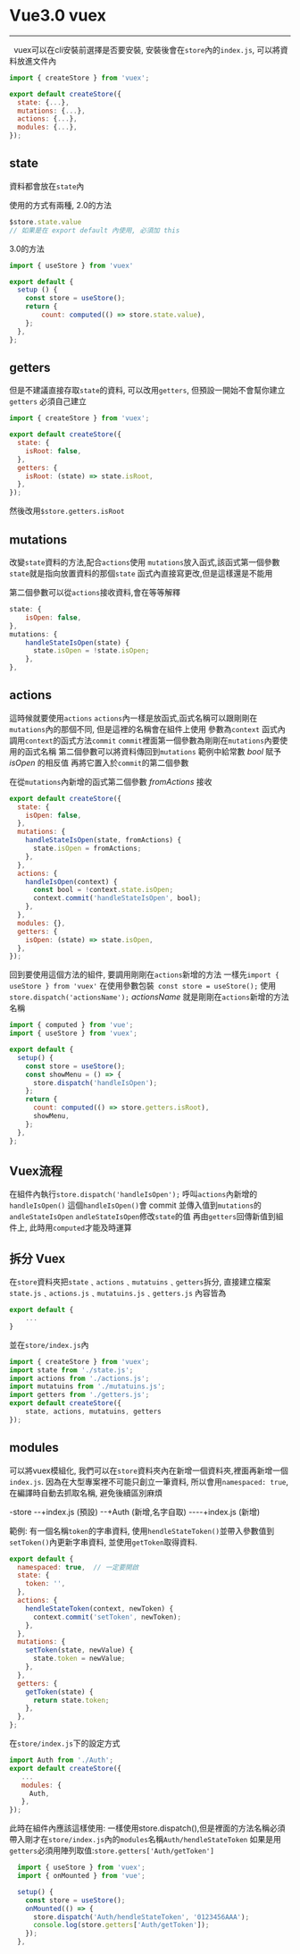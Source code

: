 # Vue3.0 vuex
---
&nbsp;
vuex可以在cli安裝前選擇是否要安裝,
安裝後會在`store`內的`index.js`,
可以將資料放進文件內

```js
import { createStore } from 'vuex';

export default createStore({
  state: {...},
  mutations: {...},
  actions: {...},
  modules: {...},
});

```
## state

資料都會放在`state`內

使用的方式有兩種,
2.0的方法
```js
$store.state.value
// 如果是在 export default 內使用, 必須加 this
```

3.0的方法
```js
import { useStore } from 'vuex'

export default {
  setup () {
    const store = useStore();
    return {
        count: computed(() => store.state.value),
    };
  },
};
```
## getters
但是不建議直接存取`state`的資料,
可以改用`getters`,
但預設一開始不會幫你建立`getters`
必須自己建立

```js
import { createStore } from 'vuex';

export default createStore({
  state: {
    isRoot: false,
  },
  getters: {
    isRoot: (state) => state.isRoot,
  },
});
```
然後改用`$store.getters.isRoot`

## mutations

改變`state`資料的方法,配合`actions`使用
`mutations`放入函式,該函式第一個參數`state`就是指向放置資料的那個`state`
函式內直接寫更改,但是這樣還是不能用

第二個參數可以從`actions`接收資料,會在等等解釋

```js
state: {
    isOpen: false,
},
mutations: {
    handleStateIsOpen(state) {
      state.isOpen = !state.isOpen;
    },
},
```
## actions
這時候就要使用`actions`
`actions`內一樣是放函式,函式名稱可以跟剛剛在`mutations`內的那個不同,
但是這裡的名稱會在組件上使用
參數為`context`
函式內調用`context`的函式方法`commit`
`commit`裡面第一個參數為剛剛在`mutations`內要使用的函式名稱
第二個參數可以將資料傳回到`mutations`
範例中給常數 *bool* 賦予 *isOpen* 的相反值
再將它置入於`commit`的第二個參數

在從`mutations`內新增的函式第二個參數 *fromActions* 接收

```js
export default createStore({
  state: {
    isOpen: false,
  },
  mutations: {
    handleStateIsOpen(state, fromActions) {
      state.isOpen = fromActions;
    },
  },
  actions: {
    handleIsOpen(context) {
      const bool = !context.state.isOpen;
      context.commit('handleStateIsOpen', bool);
    },
  },
  modules: {},
  getters: {
    isOpen: (state) => state.isOpen,
  },
});
```

回到要使用這個方法的組件,
要調用剛剛在`actions`新增的方法
一樣先`import { useStore } from 'vuex'`
在使用參數包裝` const store = useStore();`
使用`store.dispatch('actionsName');`
*actionsName* 就是剛剛在`actions`新增的方法名稱

```js
import { computed } from 'vue';
import { useStore } from 'vuex';

export default {
  setup() {
    const store = useStore();
    const showMenu = () => {
      store.dispatch('handleIsOpen');
    };
    return {
      count: computed(() => store.getters.isRoot),
      showMenu,
    };
  },
};
```
## Vuex流程

在組件內執行`store.dispatch('handleIsOpen');`
呼叫`actions`內新增的 `handleIsOpen()`
這個`handleIsOpen()`會 commit 並傳入值到`mutations`的`andleStateIsOpen`
`andleStateIsOpen`修改`state`的值
再由`getters`回傳新值到組件上,
此時用`computed`才能及時運算


## 拆分 Vuex
在`store`資料夾把`state`﹑`actions`﹑`mutatuins`﹑`getters`拆分,
直接建立檔案`state.js`﹑`actions.js`﹑`mutatuins.js`﹑`getters.js`
內容皆為
```js
export default {
    ...
}
```
並在`store/index.js`內
```js
import { createStore } from 'vuex';
import state from './state.js';
import actions from './actions.js';
import mutatuins from './mutatuins.js';
import getters from './getters.js';
export default createStore({
    state, actions, mutatuins, getters
});
```

## modules
可以將vuex模組化,
我們可以在`store`資料夾內在新增一個資料夾,裡面再新增一個`index.js`.
因為在大型專案裡不可能只創立一筆資料,
所以會用`namespaced: true`, 在編譯時自動去抓取名稱, 避免後續區別麻煩

-store
--+index.js (預設)
--+Auth (新增,名字自取)
----+index.js (新增)

範例:
有一個名稱`token`的字串資料, 使用`hendleStateToken()`並帶入參數值到`setToken()`內更新字串資料,
並使用`getToken`取得資料.

```js
export default {
  namespaced: true,  // 一定要開啟
  state: {
    token: '',
  },
  actions: {
    hendleStateToken(context, newToken) {
      context.commit('setToken', newToken);
    },
  },
  mutations: {
    setToken(state, newValue) {
      state.token = newValue;
    },
  },
  getters: {
    getToken(state) {
      return state.token;
    },
  },
};
```

在`store/index.js`下的設定方式

```js
import Auth from './Auth';
export default createStore({
   ...
   modules: {
     Auth,
   },
});
```


此時在組件內應該這樣使用:
一樣使用store.dispatch(),但是裡面的方法名稱必須帶入剛才在`store/index.js`內的`modules`名稱`Auth/hendleStateToken`
如果是用`getters`必須用陣列取值:`store.getters['Auth/getToken']`

```js
  import { useStore } from 'vuex';
  import { onMounted } from 'vue';

  setup() {
    const store = useStore();
    onMounted(() => {
      store.dispatch('Auth/hendleStateToken', '0123456AAA');
      console.log(store.getters['Auth/getToken']);
    });
  },
```
